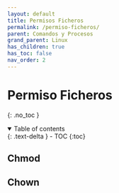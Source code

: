 ```yaml
---
layout: default
title: Permisos Ficheros
permalink: /permiso-ficheros/
parent: Comandos y Procesos
grand_parent: Linux
has_children: true
has_toc: false
nav_order: 2
---
```


# Permiso Ficheros
{: .no_toc }

<details open markdown="block">
  <summary>
    Table of contents
  </summary>
  {: .text-delta }
- TOC
{:toc}
</details>

## Chmod

## Chown